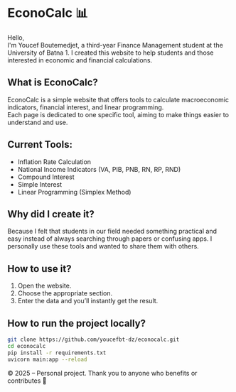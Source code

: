
# EconoCalc 📊

Hello,  
I'm Youcef Boutemedjet, a third-year Finance Management student at the University of Batna 1. I created this website to help students and those interested in economic and financial calculations.

## What is EconoCalc?

EconoCalc is a simple website that offers tools to calculate macroeconomic indicators, financial interest, and linear programming.  
Each page is dedicated to one specific tool, aiming to make things easier to understand and use.

## Current Tools:
- Inflation Rate Calculation
- National Income Indicators (VA, PIB, PNB, RN, RP, RND)
- Compound Interest
- Simple Interest
- Linear Programming (Simplex Method)

## Why did I create it?
Because I felt that students in our field needed something practical and easy instead of always searching through papers or confusing apps. I personally use these tools and wanted to share them with others.

## How to use it?
1. Open the website.
2. Choose the appropriate section.
3. Enter the data and you’ll instantly get the result.

## How to run the project locally?
```bash
git clone https://github.com/youcefbt-dz/econocalc.git
cd econocalc
pip install -r requirements.txt
uvicorn main:app --reload

```
© 2025 – Personal project. Thank you to anyone who benefits or contributes 🌟
